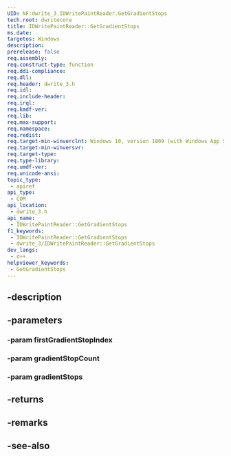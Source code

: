 ```yaml
---
UID: NF:dwrite_3.IDWritePaintReader.GetGradientStops
tech.root: dwritecore
title: IDWritePaintReader::GetGradientStops
ms.date: 
targetos: Windows
description: 
prerelease: false
req.assembly: 
req.construct-type: function
req.ddi-compliance: 
req.dll: 
req.header: dwrite_3.h
req.idl: 
req.include-header: 
req.irql: 
req.kmdf-ver: 
req.lib: 
req.max-support: 
req.namespace: 
req.redist: 
req.target-min-winverclnt: Windows 10, version 1809 (with Windows App SDK 1.2 or later)
req.target-min-winversvr: 
req.target-type: 
req.type-library: 
req.umdf-ver: 
req.unicode-ansi: 
topic_type:
 - apiref
api_type:
 - COM
api_location:
 - dwrite_3.h
api_name:
 - IDWritePaintReader::GetGradientStops
f1_keywords:
 - IDWritePaintReader::GetGradientStops
 - dwrite_3/IDWritePaintReader::GetGradientStops
dev_langs:
 - c++
helpviewer_keywords:
 - GetGradientStops
---
```


## -description

## -parameters

### -param firstGradientStopIndex

### -param gradientStopCount

### -param gradientStops

## -returns

## -remarks

## -see-also

